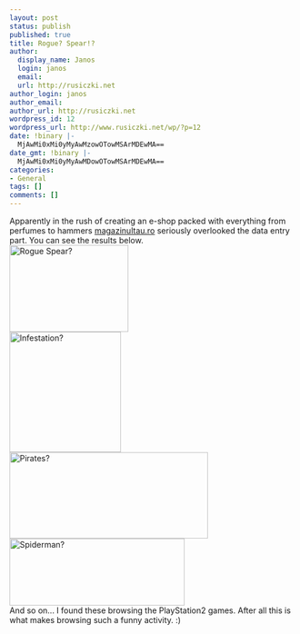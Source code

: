```yaml
---
layout: post
status: publish
published: true
title: Rogue? Spear!?
author:
  display_name: Janos
  login: janos
  email: 
  url: http://rusiczki.net
author_login: janos
author_email: 
author_url: http://rusiczki.net
wordpress_id: 12
wordpress_url: http://www.rusiczki.net/wp/?p=12
date: !binary |-
  MjAwMi0xMi0yMyAwMzowOTowMSArMDEwMA==
date_gmt: !binary |-
  MjAwMi0xMi0yMyAwMDowOTowMSArMDEwMA==
categories:
- General
tags: []
comments: []
---
```

<p>Apparently in the rush of creating an e-shop packed with everything from perfumes to hammers <a href="http://www.magazinultau.ro/" title="= yourshop.ro">magazinultau.ro</a> seriously overlooked the data entry part. You can see the results below.<br />
<img src="http://www.rusiczki.net/blog/blogpics/rogue_spear.png" width="209" height="153" border="0" alt="Rogue Spear?" class="image" /><br />
<img src="http://www.rusiczki.net/blog/blogpics/infestation.png" width="196" height="212" border="0" alt="Infestation?" class="image" /><br />
<img src="http://www.rusiczki.net/blog/blogpics/pirates.png" width="349" height="152" border="0" alt="Pirates?" class="image" /><br />
<img src="http://www.rusiczki.net/blog/blogpics/spiderman.png" width="308" height="118" border="0" alt="Spiderman?" class="image" /><br />
And so on... I found these browsing the PlayStation2 games. After all this is what makes browsing such a funny activity. :)</p>
